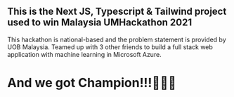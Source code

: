 ## This is the Next JS, Typescript & Tailwind project used to win Malaysia UMHackathon 2021

This hackathon is national-based and the problem statement is provided by UOB Malaysia. Teamed up with 3 other friends to build a full stack web application with machine learning in Microsoft Azure.

# And we got Champion!!!🎉🎈🥳
